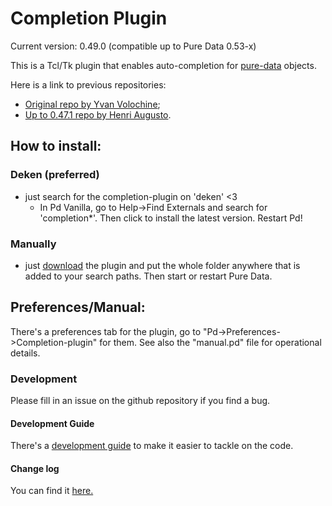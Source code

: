 # Completion Plugin

Current version: 0.49.0 (compatible up to Pure Data 0.53-x)

This is a Tcl/Tk plugin that enables auto-completion for [pure-data](http://puredata.info) objects. 

Here is a link to previous repositories:
- [Original repo by Yvan Volochine](https://github.com/gusano/completion-plugin);
- [Up to 0.47.1 repo by Henri Augusto](https://github.com/HenriAugusto/completion-plugin).

## How to install:

### Deken (preferred)

 - just search for the completion-plugin on 'deken' <3
    - In Pd Vanilla, go to Help->Find Externals and search for 'completion*'. Then click to install the latest version. Restart Pd!

### Manually 

 - just [download](https://github.com/porres/completion-plugin/releases) the plugin and put the whole folder anywhere that is added to your search paths. Then start or restart Pure Data.


## Preferences/Manual:

There's a preferences tab for the plugin, go to "Pd->Preferences->Completion-plugin" for them. See also the "manual.pd" file for operational details.


### Development 

Please fill in an issue on the github repository if you find a bug.

#### Development Guide

There's a [development guide](https://github.com/porres/completion-plugin/blob/master/development-guide.md) to make it easier to tackle on the code.

#### Change log

You can find it [here.](https://github.com/porres/completion-plugin/blob/master/changelog.md)
